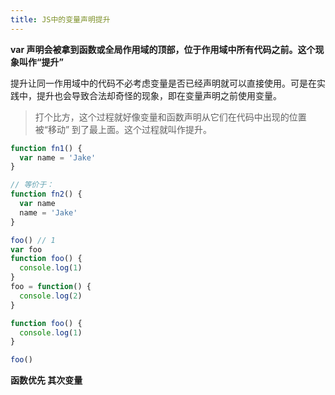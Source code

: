 ```yaml
---
title: JS中的变量声明提升
---
```


**var 声明会被拿到函数或全局作用域的顶部，位于作用域中所有代码之前。这个现象叫作“提升”**

提升让同一作用域中的代码不必考虑变量是否已经声明就可以直接使用。可是在实践中，提升也会导致合法却奇怪的现象，即在变量声明之前使用变量。

> 打个比方，这个过程就好像变量和函数声明从它们在代码中出现的位置被“移动”
> 到了最上面。这个过程就叫作提升。

```js
function fn1() {
  var name = 'Jake'
}

// 等价于：
function fn2() {
  var name
  name = 'Jake'
}
```

```js
foo() // 1
var foo
function foo() {
  console.log(1)
}
foo = function() {
  console.log(2)
}
```

```js
function foo() {
  console.log(1)
}

foo()
```

**函数优先 其次变量**
